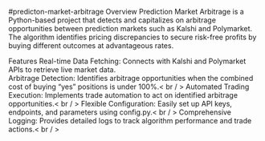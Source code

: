 #predicton-market-arbitrage
Overview
Prediction Market Arbitrage is a Python-based project that detects and capitalizes on arbitrage opportunities between prediction markets such as Kalshi and Polymarket. The algorithm identifies pricing discrepancies to secure risk-free profits by buying different outcomes at advantageous rates.

Features
Real-time Data Fetching: Connects with Kalshi and Polymarket APIs to retrieve live market data.<br/> 
Arbitrage Detection: Identifies arbitrage opportunities when the combined cost of buying “yes” positions is under 100%.< br / > 
Automated Trading Execution: Implements trade automation to act on identified arbitrage opportunities.< br / > 
Flexible Configuration: Easily set up API keys, endpoints, and parameters using config.py.< br / > 
Comprehensive Logging: Provides detailed logs to track algorithm performance and trade actions.< br / > 
